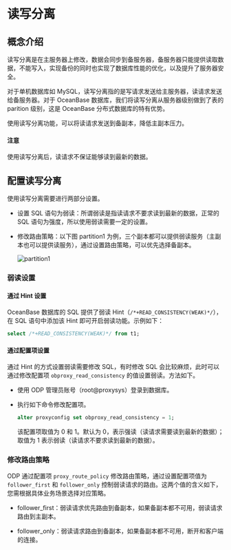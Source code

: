# 读写分离

## 概念介绍

读写分离是在主服务器上修改，数据会同步到备服务器，备服务器只能提供读取数据，不能写入，实现备份的同时也实现了数据库性能的优化，以及提升了服务器安全。

对于单机数据库如 MySQL，读写分离指的是写请求发送给主服务器，读请求发送给备服务器。对于 OceanBase 数据库，我们将读写分离从服务器级别做到了表的 parition 级别，这是 OceanBase 分布式数据库的特有优势。

使用读写分离功能，可以将读请求发送到备副本，降低主副本压力。

<main id="notice" type='notice'>
  <h4>注意</h4>
  <p>使用读写分离后，读请求不保证能够读到最新的数据。</p>
</main>

## 配置读写分离

使用读写分离需要进行两部分设置。

* 设置 SQL 语句为弱读：所谓弱读是指读请求不要求读到最新的数据，正常的 SQL 语句为强度，所以使用弱读需要一定的设置。

* 修改路由策略：以下图 partition1 为例，三个副本都可以提供弱读服务（主副本也可以提供读服务），通过设置路由策略，可以优先选择备副本。
  
  ![partition1](https://obbusiness-private.oss-cn-shanghai.aliyuncs.com/doc/img/odp/V4.1.0/zh-CN/6.data-routing/5.read-write-separation-01.png)

### 弱读设置

#### 通过 Hint 设置

OceanBase 数据库的 SQL 提供了弱读 Hint（`/*+READ_CONSISTENCY(WEAK)*/`），在 SQL 语句中添加该 Hint 即可开启弱读功能。示例如下：

```sql
select /*+READ_CONSISTENCY(WEAK)*/ from t1;
```

#### 通过配置项设置

通过 Hint 的方式设置弱读需要修改 SQL，有时修改 SQL 会比较麻烦，此时可以通过修改配置项 `obproxy_read_consistency` 的值设置弱读。方法如下。

* 使用 ODP 管理员账号（root@proxysys）登录到数据库。

* 执行如下命令修改配置项。
  
  ```sql
  alter proxyconfig set obproxy_read_consistency = 1;
  ```

  该配置项取值为 0 和 1。默认为 0，表示强读（读请求需要读到最新的数据）；取值为 1 表示弱读（读请求不要求读到最新的数据）。

### 修改路由策略

ODP 通过配置项 `proxy_route_policy` 修改路由策略，通过设置配置项值为 `follower_first` 和 `follower_only` 控制弱读请求的路由。这两个值的含义如下，您需根据具体业务场景选择对应策略。

* follower_first：弱读请求优先路由到备副本，如果备副本都不可用，弱读请求路由到主副本。

* follower_only：弱读请求路由到备副本，如果备副本都不可用，断开和客户端的连接。
